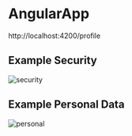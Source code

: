 # AngularApp

http://localhost:4200/profile

## Example Security
![security](https://github.com/AdrianZawadzkiDDay/Angular-17-App/assets/45298383/800363f0-c5f7-4be9-8589-e06bd8937c25)

## Example Personal Data
![personal](https://github.com/AdrianZawadzkiDDay/Angular-17-App/assets/45298383/a95892a3-2ebc-45f7-a4dd-6329a6f9e8d0)
